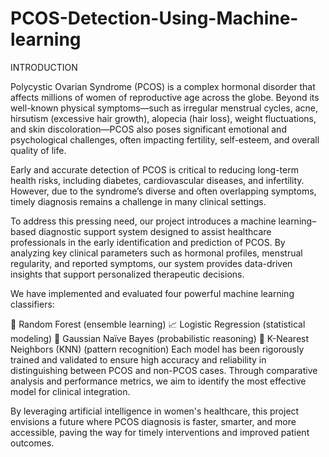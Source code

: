 # PCOS-Detection-Using-Machine-learning

INTRODUCTION

Polycystic Ovarian Syndrome (PCOS) is a complex hormonal disorder that affects millions of women of reproductive age across the globe. Beyond its well-known physical symptoms—such as irregular menstrual cycles, acne, hirsutism (excessive hair growth), alopecia (hair loss), weight fluctuations, and skin discoloration—PCOS also poses significant emotional and psychological challenges, often impacting fertility, self-esteem, and overall quality of life.

Early and accurate detection of PCOS is critical to reducing long-term health risks, including diabetes, cardiovascular diseases, and infertility. However, due to the syndrome’s diverse and often overlapping symptoms, timely diagnosis remains a challenge in many clinical settings.

To address this pressing need, our project introduces a machine learning–based diagnostic support system designed to assist healthcare professionals in the early identification and prediction of PCOS. By analyzing key clinical parameters such as hormonal profiles, menstrual regularity, and reported symptoms, our system provides data-driven insights that support personalized therapeutic decisions.

We have implemented and evaluated four powerful machine learning classifiers:

🌲 Random Forest (ensemble learning)
📈 Logistic Regression (statistical modeling)
🧠 Gaussian Naïve Bayes (probabilistic reasoning)
📍 K-Nearest Neighbors (KNN) (pattern recognition)
Each model has been rigorously trained and validated to ensure high accuracy and reliability in distinguishing between PCOS and non-PCOS cases. Through comparative analysis and performance metrics, we aim to identify the most effective model for clinical integration.

By leveraging artificial intelligence in women's healthcare, this project envisions a future where PCOS diagnosis is faster, smarter, and more accessible, paving the way for timely interventions and improved patient outcomes.
